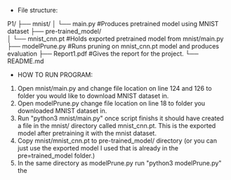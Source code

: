 * File structure: 

P1/
├── mnist/
│   └── main.py          #Produces pretrained model using MNIST dataset
├── pre-trained_model/   
│    └── mnist_cnn.pt    #Holds exported pretrained model from mnist/main.py
├── modelPrune.py        #Runs pruning on mnist_cnn.pt model and produces evaluation
├── Report1.pdf          #Gives the report for the project. 
└── README.md


* HOW TO RUN PROGRAM: 
1. Open mnist/main.py and change file location on line 124 and 126 to folder you would like to download MNIST dataset in.
2. Open modelPrune.py change file location on line 18 to folder you downloaded MNIST dataset in.
3. Run "python3 mnist/main.py" once script finishs it should have created a file in the mnist/ directory called mnist_cnn.pt. This is the exported model after pretraining it with the mnist dataset. 
4. Copy mnist/mnist_cnn.pt to pre-trained_model/ directory (or you can just use the exported model I used that is already in the pre=trained_model folder.)
5. In the same directory as modelPrune.py run "python3 modelPrune.py" the 